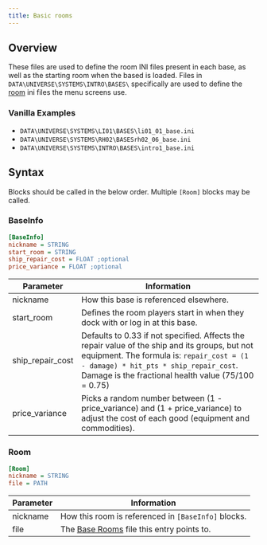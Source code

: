 ```yaml
---
title: Basic rooms
---
```


## Overview
These files are used to define the room INI files present in each base, as well as the starting room when the based is loaded. Files in `DATA\UNIVERSE\SYSTEMS\INTRO\BASES\` specifically are used to define the [room](rooms.md) ini files the menu screens use.

### Vanilla Examples

* `DATA\UNIVERSE\SYSTEMS\LI01\BASES\li01_01_base.ini`
* `DATA\UNIVERSE\SYSTEMS\RH02\BASESrh02_06_base.ini`
* `DATA\UNIVERSE\SYSTEMS\INTRO\BASES\intro1_base.ini`

## Syntax

Blocks should be called in the below order. Multiple `[Room]` blocks may be called.

### BaseInfo

```ini
[BaseInfo]
nickname = STRING
start_room = STRING
ship_repair_cost = FLOAT ;optional
price_variance = FLOAT ;optional
```

| Parameter        | Information                                                                                                                                                                                                                                 |
| ---------------- | ------------------------------------------------------------------------------------------------------------------------------------------------------------------------------------------------------------------------------------------- |
| nickname         | How this base is referenced elsewhere.                                                                                                                                                                                                      |
| start_room       | Defines the room players start in when they dock with or log in at this base.                                                                                                                                                               |
| ship_repair_cost | Defaults to 0.33 if not specified. Affects the repair value of the ship and its groups, but not equipment. The formula is: `repair_cost = (1 - damage) * hit_pts * ship_repair_cost`. Damage is the fractional health value (75/100 = 0.75) |
| price_variance   | Picks a random number between (1 - price_variance) and (1 + price_variance) to adjust the cost of each good (equipment and commodities).                                                                                                    |

### Room

```ini
[Room]
nickname = STRING
file = PATH
```

| Parameter | Information                                         |
| --------- | --------------------------------------------------- |
| nickname  | How this room is referenced in `[BaseInfo]` blocks. |
| file      | The [Base Rooms](./rooms.md) file this entry points to.   |
